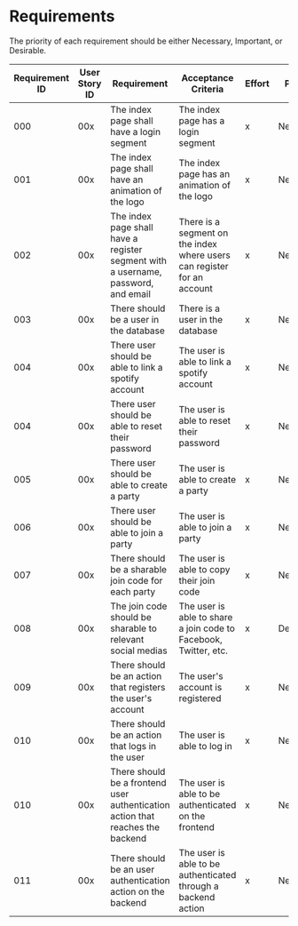 # Requirements

The priority of each requirement should be either Necessary, Important, or Desirable.

| Requirement ID | User Story ID | Requirement | Acceptance Criteria | Effort | Priority | Status |
|----------------|---------------|-------------|---------------------|--------|----------|--------|
|            000 |           00x | The index page shall have a login segment             | The index page has a login segment | x | Necessary | Not Started |
|            001 |           00x | The index page shall have an animation of the logo             | The index page has an animation of the logo | x | Necessary | Not Started |
|            002 |           00x | The index page shall have a register segment with a username, password, and email             | There is a segment on the index where users can register for an account | x | Necessary | Not Started |
|            003 |           00x | There should be a user in the database             | There is a user in the database | x | Necessary | Not Started |
|            004 |           00x | There user should be able to link a spotify account            | The user is able to link a spotify account | x | Necessary | Not Started |
|            004 |           00x | There user should be able to reset their password            | The user is able to reset their password | x | Necessary | Not Started |
|            005 |           00x | There user should be able to create a party           | The user is able to create a party | x | Necessary | Not Started |
|            006 |           00x | There user should be able to join a party            | The user is able to join a party | x | Necessary | Not Started |
|            007 |           00x | There should be a sharable join code for each party            | The user is able to copy their join code | x | Necessary | Not Started |
|            008 |           00x | The join code should be sharable to relevant social medias            | The user is able to share a join code to Facebook, Twitter, etc. | x | Desirable | Not Started |
|            009 |           00x | There should be an action that registers the user's account            | The user's account is registered | x | Necessary | Not Started |
|            010 |           00x | There should be an action that logs in the user            | The user is able to log in | x | Necessary | Not Started |
|            010 |           00x | There should be a frontend user authentication action that reaches the backend         | The user is able to be authenticated on the frontend | x | Necessary | Not Started |
|            011 |           00x | There should be an user authentication action on the backend           | The user is able to be authenticated through a backend action| x | Necessary | Not Started |